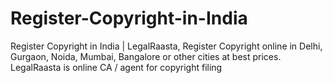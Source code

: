 # Register-Copyright-in-India
Register Copyright in India | LegalRaasta, Register Copyright online in Delhi, Gurgaon, Noida, Mumbai, Bangalore or other cities at best prices. LegalRaasta is online CA / agent for copyright filing
